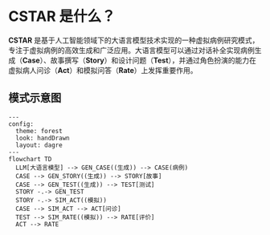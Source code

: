 # CSTAR 是什么？

**CSTAR** 是基于人工智能领域下的大语言模型技术实现的一种虚拟病例研究模式，专注于虚拟病例的高效生成和广泛应用。大语言模型可以通过对话补全实现病例生成（**Case**）、故事撰写（**Story**）和设计问题（**Test**），并通过角色扮演的能力在虚拟病人问诊（**Act**）和模拟问答（**Rate**）上发挥重要作用。

## 模式示意图

```mermaid
---
config:
  theme: forest
  look: handDrawn
  layout: dagre
---
flowchart TD
  LLM[大语言模型] --> GEN_CASE((生成)) --> CASE(病例)
  CASE --> GEN_STORY((生成)) --> STORY[故事]
  CASE --> GEN_TEST((生成)) --> TEST[测试]
  STORY -.-> GEN_TEST
  STORY -.-> SIM_ACT((模拟))
  CASE --> SIM_ACT --> ACT[问诊]
  TEST --> SIM_RATE((模拟)) --> RATE[评价]
  ACT --> RATE
```
